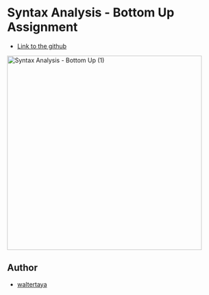 # Syntax Analysis - Bottom Up Assignment

- [Link to the github](https://github.com/waltertaya/ClassProjects/tree/main/CompilerConstructionAssignment/SyntaxAnalysis-BottomUp)

<img width="454" alt="Syntax Analysis - Bottom Up (1)" src="https://github.com/user-attachments/assets/8e01950d-173a-4a34-a748-f3936fb07fb3">


## Author

- [waltertaya](https://github.com/waltertaya)
